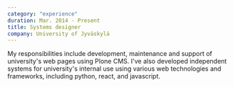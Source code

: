 ```yaml
---
category: "experience"
duration: Mar. 2014 - Present
title: Systems designer
company: University of Jyväskylä
---
```


My responsibilities include development, maintenance and support of university's
web pages using Plone CMS. I've also developed independent systems for university's
internal use using various web technologies and frameworks, including python, react,
and javascript.
